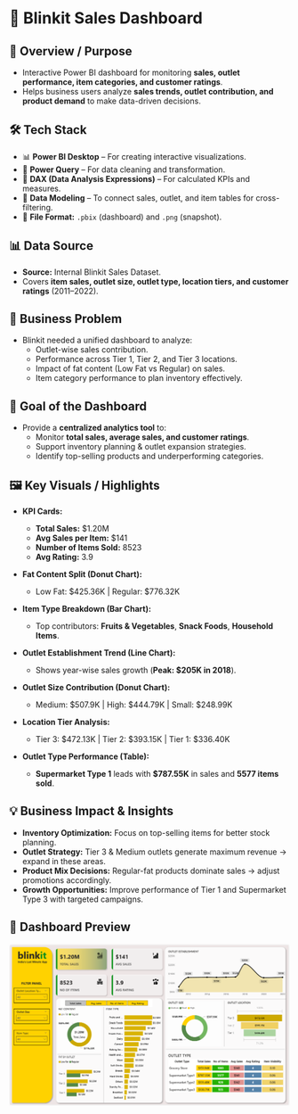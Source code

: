 # 🛒 Blinkit Sales Dashboard  

## 📌 Overview / Purpose  
- Interactive Power BI dashboard for monitoring **sales, outlet performance, item categories, and customer ratings**.  
- Helps business users analyze **sales trends, outlet contribution, and product demand** to make data-driven decisions.  

## 🛠️ Tech Stack  
- 📊 **Power BI Desktop** – For creating interactive visualizations.  
- 📂 **Power Query** – For data cleaning and transformation.  
- 🧠 **DAX (Data Analysis Expressions)** – For calculated KPIs and measures.  
- 📝 **Data Modeling** – To connect sales, outlet, and item tables for cross-filtering.  
- 📁 **File Format:** `.pbix` (dashboard) and `.png` (snapshot).  

## 📊 Data Source  
- **Source:** Internal Blinkit Sales Dataset.  
- Covers **item sales, outlet size, outlet type, location tiers, and customer ratings** (2011–2022).  

## 🔧 Business Problem  
- Blinkit needed a unified dashboard to analyze:  
  - Outlet-wise sales contribution.  
  - Performance across Tier 1, Tier 2, and Tier 3 locations.  
  - Impact of fat content (Low Fat vs Regular) on sales.  
  - Item category performance to plan inventory effectively.  

## 🎯 Goal of the Dashboard  
- Provide a **centralized analytics tool** to:  
  - Monitor **total sales, average sales, and customer ratings**.  
  - Support inventory planning & outlet expansion strategies.  
  - Identify top-selling products and underperforming categories.  

## 🖼 Key Visuals / Highlights  
- **KPI Cards:**  
  - **Total Sales:** $1.20M  
  - **Avg Sales per Item:** $141  
  - **Number of Items Sold:** 8523  
  - **Avg Rating:** 3.9  

- **Fat Content Split (Donut Chart):**  
  - Low Fat: $425.36K | Regular: $776.32K  

- **Item Type Breakdown (Bar Chart):**  
  - Top contributors: **Fruits & Vegetables**, **Snack Foods**, **Household Items**.  

- **Outlet Establishment Trend (Line Chart):**  
  - Shows year-wise sales growth (**Peak: $205K in 2018**).  

- **Outlet Size Contribution (Donut Chart):**  
  - Medium: $507.9K | High: $444.79K | Small: $248.99K  

- **Location Tier Analysis:**  
  - Tier 3: $472.13K | Tier 2: $393.15K | Tier 1: $336.40K  

- **Outlet Type Performance (Table):**  
  - **Supermarket Type 1** leads with **$787.55K** in sales and **5577 items sold**.  

## 💡 Business Impact & Insights  
- **Inventory Optimization:** Focus on top-selling items for better stock planning.  
- **Outlet Strategy:** Tier 3 & Medium outlets generate maximum revenue → expand in these areas.  
- **Product Mix Decisions:** Regular-fat products dominate sales → adjust promotions accordingly.  
- **Growth Opportunities:** Improve performance of Tier 1 and Supermarket Type 3 with targeted campaigns.  

## 📸 Dashboard Preview  
![Blinkit Dashboard Preview](Blinkit%20Dashboard.png)  
